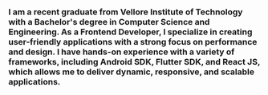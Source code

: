 ### I am a recent graduate from Vellore Institute of Technology with a Bachelor's degree in Computer Science and Engineering. As a Frontend Developer, I specialize in creating user-friendly applications with a strong focus on performance and design. I have hands-on experience with a variety of frameworks, including Android SDK, Flutter SDK, and React JS, which allows me to deliver dynamic, responsive, and scalable applications.

<!--
**ChinmayJoshi1412/ChinmayJoshi1412** is a ✨ _special_ ✨ repository because its `README.md` (this file) appears on your GitHub profile.

Here are some ideas to get you started:

- 🔭 I’m currently working on ...
- 🌱 I’m currently learning ...
- 👯 I’m looking to collaborate on ...
- 🤔 I’m looking for help with ...
- 💬 Ask me about ...
- 📫 How to reach me: ...
- 😄 Pronouns: ...
- ⚡ Fun fact: ...
-->
